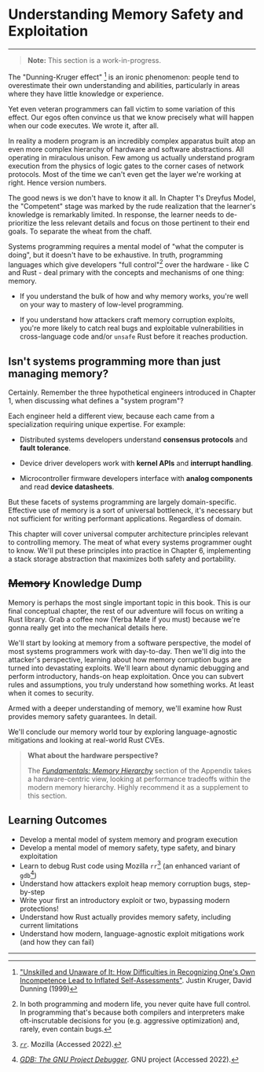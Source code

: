 <meta name="title" content="High Assurance Rust">
<meta name="description" content="Developing Secure and Robust Software">

<meta property="og:title" content="High Assurance Rust">
<meta property="og:description" content="Developing Secure and Robust Software">
<meta property="og:type" content="article">
<meta property="og:url" content="https://highassurance.rs/">
<meta property="og:image" content="https://highassurance.rs/img/har_logo_social.png">

<meta name="twitter:title" content="High Assurance Rust">
<meta name="twitter:description" content="Developing Secure and Robust Software">
<meta name="twitter:url" content="https://highassurance.rs/">
<meta name="twitter:card" content="summary_large_image">
<meta name="twitter:image" content="https://highassurance.rs/img/har_logo_social.png">

# Understanding Memory Safety and Exploitation
---

> **Note:** This section is a work-in-progress.

The "Dunning-Kruger effect" [^DKEffect] is an ironic phenomenon: people tend to overestimate their own understanding and abilities, particularly in areas where they have little knowledge or experience.

Yet even veteran programmers can fall victim to some variation of this effect.
Our egos often convince us that we know precisely what will happen when our code executes.
We wrote it, after all.

In reality a modern program is an incredibly complex apparatus built atop an even more complex hierarchy of hardware and software abstractions.
All operating in miraculous unison.
Few among us actually understand program execution from the physics of logic gates to the corner cases of network protocols.
Most of the time we can't even get the layer we're working at right.
Hence version numbers.

The good news is we don't have to know it all.
In Chapter 1's Dreyfus Model, the "Competent" stage was marked by the rude realization that the learner's knowledge is remarkably limited.
In response, the learner needs to de-prioritize the less relevant details and focus on those pertinent to their end goals.
To separate the wheat from the chaff.

Systems programming requires a mental model of "what the computer is doing", but it doesn't have to be exhaustive.
In truth, programming languages which give developers "full control"[^Ctrl] over the hardware - like C and Rust - deal primary with the concepts and mechanisms of one thing: memory.

* If you understand the bulk of how and why memory works, you're well on your way to mastery of low-level programming.

* If you understand how attackers craft memory corruption exploits, you're more likely to catch real bugs and exploitable vulnerabilities in cross-language code and/or `unsafe` Rust before it reaches production.

## Isn't systems programming more than just managing memory?

Certainly.
Remember the three hypothetical engineers introduced in Chapter 1, when discussing what defines a "system program"?

Each engineer held a different view, because each came from a specialization requiring unique expertise.
For example:

* Distributed systems developers understand **consensus protocols** and **fault tolerance**.

* Device driver developers work with **kernel APIs** and **interrupt handling**.

* Microcontroller firmware developers interface with  **analog components** and read **device datasheets**.

But these facets of systems programming are largely domain-specific.
Effective use of memory is a sort of universal bottleneck, it's necessary but not sufficient for writing performant applications.
Regardless of domain.

This chapter will cover universal computer architecture principles relevant to controlling memory.
The meat of what every systems programmer ought to know.
We'll put these principles into practice in Chapter 6, implementing a stack storage abstraction that maximizes both safety and portability.

## ~~Memory~~ Knowledge Dump

Memory is perhaps the most single important topic in this book.
This is our final conceptual chapter, the rest of our adventure will focus on writing a Rust library.
Grab a coffee now (Yerba Mate if you must) because we're gonna really get into the mechanical details here.

We'll start by looking at memory from a software perspective, the model of most systems programmers work with day-to-day.
Then we'll dig into the attacker's perspective, learning about how memory corruption bugs are turned into devastating exploits.
We'll learn about dynamic debugging and perform introductory, hands-on heap exploitation.
Once you can subvert rules and assumptions, you truly understand how something works.
At least when it comes to security.

Armed with a deeper understanding of memory, we'll examine how Rust provides memory safety guarantees.
In detail.

<!--
TODO: add appendix section on integer representation instead

Then we'll tackle two more narrow but nonetheless important topics: integer representation issues and Rust's `!#[no_std]` attribute.
--->

We'll conclude our memory world tour by exploring language-agnostic mitigations and looking at real-world Rust CVEs.

> **What about the hardware perspective?**
>
> The [*Fundamentals: Memory Hierarchy*](../chp16_appendix/mem_hierarch.md) section of the Appendix takes a hardware-centric view, looking at performance tradeoffs within the modern memory hierarchy.
> Highly recommend it as a supplement to this section.

## Learning Outcomes

* Develop a mental model of system memory and program execution
* Develop a mental model of memory safety, type safety, and binary exploitation
* Learn to debug Rust code using Mozilla `rr`[^RR] (an enhanced variant of `gdb`[^GDB])
* Understand how attackers exploit heap memory corruption bugs, step-by-step
* Write your first an introductory exploit or two, bypassing modern protections!
* Understand how Rust actually provides memory safety, including current limitations
* Understand how modern, language-agnostic exploit mitigations work (and how they can fail)

---

[^DKEffect]: ["Unskilled and Unaware of It: How Difficulties in Recognizing One's Own Incompetence Lead to Inflated Self-Assessments"](https://pubmed.ncbi.nlm.nih.gov/10626367/). Justin Kruger, David Dunning (1999)

[^Ctrl]: In both programming and modern life, you never quite have full control. In programming that's because both compilers and interpreters make oft-inscrutable decisions for you (e.g. aggressive optimization[^Opt]) and, rarely, even contain bugs[^CompBug].

[^RR]: [*`rr`*](https://rr-project.org/). Mozilla (Accessed 2022).

[^GDB]: [*GDB: The GNU Project Debugger*](https://www.sourceware.org/gdb/). GNU project (Accessed 2022).

[^Opt]: [*C Is Not a Low-level Language: Your computer is not a fast PDP-11.*](https://queue.acm.org/detail.cfm?id=3212479). David Chisnall (2018).

[^CompBug]: One particular funny case is CVE-2020-24658[^StackVuln], a failed compiler-inserted stack protection. As an aside, vulnerabilities *patched* by new compiler versions are an interesting category. Which can include *hardware* vulnerabilities (e.g. CVE-2021-35465[^VLLDMVuln]).

[^StackVuln]: [*CVE-2020-24658 Detail*](https://nvd.nist.gov/vuln/detail/CVE-2020-24658). National Institute of Standards and Technology (2020).

[^VLLDMVuln]: [*VLLDM instruction Security Vulnerability*](https://developer.arm.com/support/arm-security-updates/vlldm-instruction-security-vulnerability). ARM (2021).